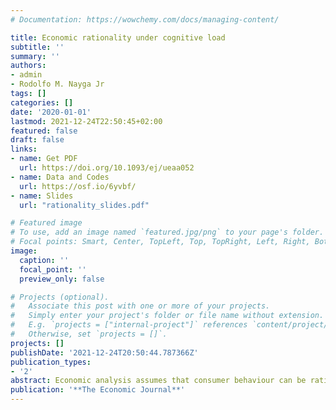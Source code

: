 ```yaml
---
# Documentation: https://wowchemy.com/docs/managing-content/

title: Economic rationality under cognitive load
subtitle: ''
summary: ''
authors:
- admin
- Rodolfo M. Nayga Jr
tags: []
categories: []
date: '2020-01-01'
lastmod: 2021-12-24T22:50:45+02:00
featured: false
draft: false
links:
- name: Get PDF
  url: https://doi.org/10.1093/ej/ueaa052
- name: Data and Codes
  url: https://osf.io/6yvbf/
- name: Slides
  url: "rationality_slides.pdf"

# Featured image
# To use, add an image named `featured.jpg/png` to your page's folder.
# Focal points: Smart, Center, TopLeft, Top, TopRight, Left, Right, BottomLeft, Bottom, BottomRight.
image:
  caption: ''
  focal_point: ''
  preview_only: false

# Projects (optional).
#   Associate this post with one or more of your projects.
#   Simply enter your project's folder or file name without extension.
#   E.g. `projects = ["internal-project"]` references `content/project/deep-learning/index.md`.
#   Otherwise, set `projects = []`.
projects: []
publishDate: '2021-12-24T20:50:44.787366Z'
publication_types:
- '2'
abstract: Economic analysis assumes that consumer behaviour can be rationalised by a utility function. Previous research has shown that some consistency of choices with economic rationality can be captured by permanent cognitive ability. No other known study however has examined how a temporary load in subjects’ working memory can affect economic rationality. Using two controlled laboratory experiments, we exogenously vary cognitive load by asking subjects to memorise a number while they undertake an induced budget allocation task (Choi et al., 2007a, b). Using a number of manipulation checks, we verify that cognitive load has adverse effects on subjects’ performance in reasoning tasks. However, we find no effect in any of the goodness-of-fit measures that measure consistency of subjects’ choices with the Generalized Axiom of Revealed Preference (GARP), despite having a sample size large enough to detect even small differences between treatments with 80% power. We also find no effect on first-order stochastic dominance and risk preferences. Our finding suggests that economic rationality can be attained even when subjects are placed under temporary working memory load, despite the fact that the load has adverse effects in reasoning tasks.
publication: '**The Economic Journal**'
---
```

